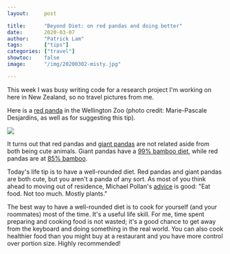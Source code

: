 ```yaml
---
layout:     post

title:      "Beyond Diet: on red pandas and doing better"
date:       2020-03-07
author:     "Patrick Lam"
tags:       ["tips"]
categories: ["travel"]
showtoc:    false
image:      "/img/20200302-misty.jpg"

---
```


This week I was busy writing code for a research project I'm working
on here in New Zealand, so no travel pictures from me.

Here is a <a
href="https://wellingtonzoo.com/our-animals/animals/#/redpanda">red
panda</a> in the Wellington Zoo (photo credit: Marie-Pascale
Desjardins, as well as for suggesting this tip).

<img src="/img/20200309-red-panda.jpg">

It turns out that red pandas and <a href="https://www.worldwildlife.org/species/giant-panda">giant pandas</a> are not related aside
from both being cute animals. Giant pandas have a <a href="https://wwf.panda.org/knowledge_hub/endangered_species/giant_panda/panda/what_do_pandas_they_eat/">99% bamboo diet</a>,
while red pandas are at <a href="https://ielc.libguides.com/sdzg/factsheets/redpanda/diet">85% bamboo</a>.

Today's life tip is to have a well-rounded diet. Red pandas and giant
pandas are both cute, but you aren't a panda of any sort. As most of
you think ahead to moving out of residence, Michael Pollan's <a href="https://michaelpollan.com/reviews/how-to-eat/">advice</a> is
good: "Eat food. Not too much. Mostly plants."

The best way to have a well-rounded diet is to cook for yourself (and
your roommates) most of the time. It's a useful life skill. For me,
time spent preparing and cooking food is not wasted; it's a good
chance to get away from the keyboard and doing something in the real
world. You can also cook healthier food than you might buy at a
restaurant and you have more control over portion size. Highly
recommended!

